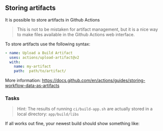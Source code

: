 ## Storing artifacts 
It is possible to store artifacts in Github Actions

> This is not to be mistaken for artifact management, but it is a nice way to make files available in the Github Actions web interface.

To store artifacts use the following syntax:

```YAML
- name: Upload a Build Artifact
  uses: actions/upload-artifact@v2
  with: 
    name: my-artifact
    path:  path/to/artifact/

```

More information: https://docs.github.com/en/actions/guides/storing-workflow-data-as-artifacts

### Tasks 

> Hint: The results of running `ci/build-app.sh` are actually stored in a local directory: `app/build/libs`

If all works out fine, your newest build should show something like:
